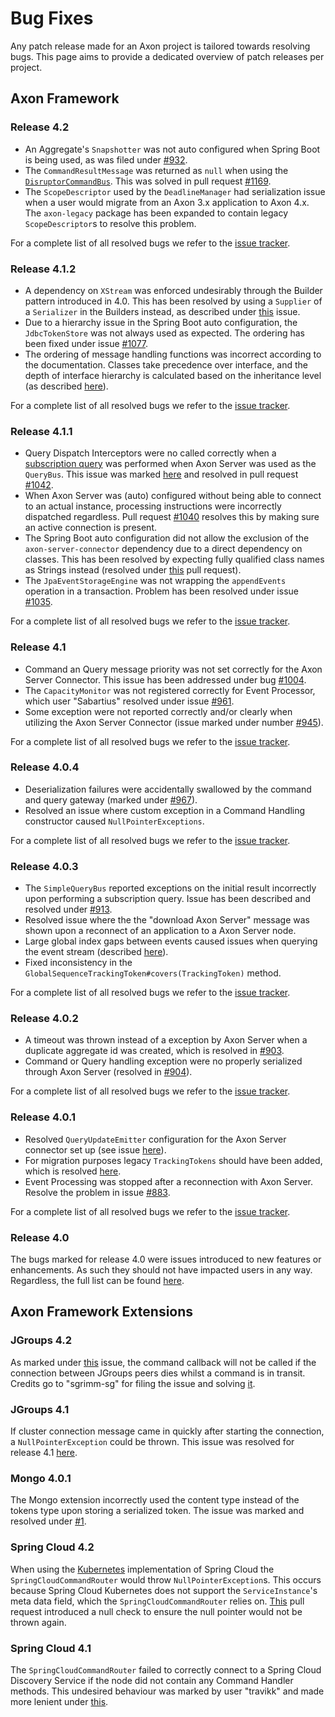 # Bug Fixes

Any patch release made for an Axon project is tailored towards resolving bugs.
This page aims to provide a dedicated overview of patch releases per project.   

## Axon Framework

### Release 4.2

 * An Aggregate's `Snapshotter` was not auto configured when Spring Boot is being used, as was filed under [#932](https://github.com/AxonFramework/AxonFramework/issues/932).
 * The `CommandResultMessage` was returned as `null` when using the [`DisruptorCommandBus`](../../configuring-infrastructure-components/command-processing/command-dispatching.md#disruptorcommandbus).
   This was solved in pull request [#1169](https://github.com/AxonFramework/AxonFramework/pull/1169).
 * The `ScopeDescriptor` used by the `DeadlineManager` had serialization issue when a user would migrate from an Axon 3.x application to Axon 4.x.
   The `axon-legacy` package has been expanded to contain legacy `ScopeDescriptor`s to resolve this problem.

For a complete list of all resolved bugs we refer to the
 [issue tracker](https://github.com/AxonFramework/AxonFramework/issues?utf8=%E2%9C%93&q=is%3Aclosed+milestone%3A%22Release+4.2%22++label%3A%22Type%3A+Bug%22).

### Release 4.1.2

 * A dependency on `XStream` was enforced undesirably through the Builder pattern introduced in 4.0. 
   This has been resolved by using a `Supplier` of a `Serializer` in the Builders instead, as described under [this](https://github.com/AxonFramework/AxonFramework/issues/1054) issue.
 * Due to a hierarchy issue in the Spring Boot auto configuration, the `JdbcTokenStore` was not always used as expected.
   The ordering has been fixed under issue [#1077](https://github.com/AxonFramework/AxonFramework/issues/1077).
 * The ordering of message handling functions was incorrect according to the documentation.
   Classes take precedence over interface, and the depth of interface hierarchy is calculated based on the inheritance level (as described [here](https://github.com/AxonFramework/AxonFramework/pull/1129)).
 
For a complete list of all resolved bugs we refer to the
 [issue tracker](https://github.com/AxonFramework/AxonFramework/issues?utf8=%E2%9C%93&q=is%3Aclosed+milestone%3A%22Release+4.1.2%22++label%3A%22Type%3A+Bug%22).

### Release 4.1.1

 * Query Dispatch Interceptors were no called correctly when a [subscription query](../../implementing-domain-logic/query-handling/dispatching-queries.md#subscription-queries) was performed when Axon Server was used as the `QueryBus`.
   This issue was marked [here](https://github.com/AxonFramework/AxonFramework/issues/1013) and resolved in pull request [#1042](https://github.com/AxonFramework/AxonFramework/pull/1042).
 * When Axon Server was (auto) configured without being able to connect to an actual instance, processing instructions were incorrectly dispatched regardless.
   Pull request [#1040](https://github.com/AxonFramework/AxonFramework/pull/1040) resolves this by making sure an active connection is present.
 * The Spring Boot auto configuration did not allow the exclusion of the `axon-server-connector` dependency due to a direct dependency on classes.
   This has been resolved by expecting fully qualified class names as Strings instead (resolved under [this](https://github.com/AxonFramework/AxonFramework/pull/1041) pull request).
 * The `JpaEventStorageEngine` was not wrapping the `appendEvents` operation in a transaction.
   Problem has been resolved under issue [#1035](https://github.com/AxonFramework/AxonFramework/issues/1035). 
 
For a complete list of all resolved bugs we refer to the
 [issue tracker](https://github.com/AxonFramework/AxonFramework/issues?utf8=%E2%9C%93&q=is%3Aclosed+milestone%3A%22Release+4.1.1%22++label%3A%22Type%3A+Bug%22). 

### Release 4.1

 * Command an Query message priority was not set correctly for the Axon Server Connector.
   This issue has been addressed under bug [#1004](https://github.com/AxonFramework/AxonFramework/pull/1004).
 * The `CapacityMonitor` was not registered correctly for Event Processor, which user "Sabartius" resolved under issue [#961](https://github.com/AxonFramework/AxonFramework/issues/961).
 * Some exception were not reported correctly and/or clearly when utilizing the Axon Server Connector (issue marked under number [#945](https://github.com/AxonFramework/AxonFramework/pull/945)).
 
For a complete list of all resolved bugs we refer to the
 [issue tracker](https://github.com/AxonFramework/AxonFramework/issues?utf8=%E2%9C%93&q=is%3Aclosed+milestone%3A%22Release+4.1%22++label%3A%22Type%3A+Bug%22).

### Release 4.0.4

 * Deserialization failures were accidentally swallowed by the command and query gateway (marked under [#967](https://github.com/AxonFramework/AxonFramework/issues/967)).
 * Resolved an issue where custom exception in a Command Handling constructor caused `NullPointerExceptions`.
 
For a complete list of all resolved bugs we refer to the
 [issue tracker](https://github.com/AxonFramework/AxonFramework/issues?utf8=%E2%9C%93&q=is%3Aclosed+milestone%3A%22Release+4.0.4%22++label%3A%22Type%3A+Bug%22).

### Release 4.0.3

 * The `SimpleQueryBus` reported exceptions on the initial result incorrectly upon performing a subscription query.
   Issue has been described and resolved under [#913](https://github.com/AxonFramework/AxonFramework/issues/913). 
 * Resolved issue where the the "download Axon Server" message was shown upon a reconnect of an application to a Axon Server node.
 * Large global index gaps between events caused issues when querying the event stream (described [here](https://github.com/AxonFramework/AxonFramework/issues/419)).
 * Fixed inconsistency in the `GlobalSequenceTrackingToken#covers(TrackingToken)` method.   
 
For a complete list of all resolved bugs we refer to the
 [issue tracker](https://github.com/AxonFramework/AxonFramework/issues?utf8=%E2%9C%93&q=is%3Aclosed+milestone%3A%22Release+4.0.3%22++label%3A%22Type%3A+Bug%22).

### Release 4.0.2

 * A timeout was thrown instead of a exception by Axon Server when a duplicate aggregate id was created, which is resolved in [#903](https://github.com/AxonFramework/AxonFramework/issues/903). 
 * Command or Query handling exception were no properly serialized through Axon Server (resolved in [#904](https://github.com/AxonFramework/AxonFramework/pull/904)). 
 
For a complete list of all resolved bugs we refer to the
 [issue tracker](https://github.com/AxonFramework/AxonFramework/issues?utf8=%E2%9C%93&q=is%3Aclosed+milestone%3A%22Release+4.0.2%22++label%3A%22Type%3A+Bug%22).

### Release 4.0.1

 * Resolved `QueryUpdateEmitter` configuration for the Axon Server connector set up (see issue [here](https://github.com/AxonFramework/AxonFramework/issues/896)).
 * For migration purposes legacy `TrackingTokens` should have been added, which is resolved [here](https://github.com/AxonFramework/AxonFramework/issues/886).
 * Event Processing was stopped after a reconnection with Axon Server. Resolve the problem in issue [#883](https://github.com/AxonFramework/AxonFramework/issues/883). 
 
For a complete list of all resolved bugs we refer to the
 [issue tracker](https://github.com/AxonFramework/AxonFramework/issues?utf8=%E2%9C%93&q=is%3Aclosed+milestone%3A%22Release+4.0.1%22++label%3A%22Type%3A+Bug%22).

### Release 4.0

The bugs marked for release 4.0 were issues introduced to new features or enhancements.
As such they should not have impacted users in any way.
Regardless, the full list can be found
 [here](https://github.com/AxonFramework/AxonFramework/issues?utf8=%E2%9C%93&q=is%3Aclosed+milestone%3A%22Release+4.0%22++label%3A%22Type%3A+Bug%22).

## Axon Framework Extensions

### JGroups 4.2

As marked under [this](https://github.com/AxonFramework/extension-jgroups/issues/4) issue, the command callback will
 not be called if the connection between JGroups peers dies whilst a command is in transit.
Credits go to "sgrimm-sg" for filing the issue and solving [it](https://github.com/AxonFramework/extension-jgroups/pull/5).

### JGroups 4.1

If cluster connection message came in quickly after starting the connection, a `NullPointerException` could be thrown.
This issue was resolved for release 4.1 [here](https://github.com/AxonFramework/extension-jgroups/issues/1).

### Mongo 4.0.1

The Mongo extension incorrectly used the content type instead of the tokens type upon storing a serialized token.
The issue was marked and resolved under [#1](https://github.com/AxonFramework/extension-mongo/issues/1).

### Spring Cloud 4.2

When using the [Kubernetes](https://spring.io/projects/spring-cloud-kubernetes) implementation of Spring Cloud the
 `SpringCloudCommandRouter` would throw `NullPointerException`s.
This occurs because Spring Cloud Kubernetes does not support the `ServiceInstance`'s meta data field,
 which the `SpringCloudCommandRouter` relies on.
[This](https://github.com/AxonFramework/extension-springcloud/pull/10) pull request introduced a null check to ensure
 the null pointer would not be thrown again. 

### Spring Cloud 4.1

The `SpringCloudCommandRouter` failed to correctly connect to a Spring Cloud Discovery Service
 if the node did not contain any Command Handler methods.
This undesired behaviour was marked by user "travikk" and made more lenient under
 [this](https://github.com/AxonFramework/extension-springcloud/issues/1).
